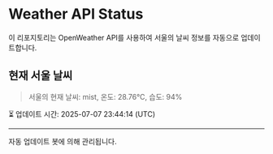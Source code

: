 
# Weather API Status

이 리포지토리는 OpenWeather API를 사용하여 서울의 날씨 정보를 자동으로 업데이트합니다.

## 현재 서울 날씨
> 서울의 현재 날씨: mist, 온도: 28.76°C, 습도: 94%

⏳ 업데이트 시간: 2025-07-07 23:44:14 (UTC)

---
자동 업데이트 봇에 의해 관리됩니다.
